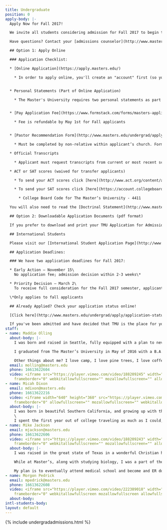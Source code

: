 ```yaml
---
title: Undergraduate
position: 0
apply-body: |-
  Apply Now for Fall 2017!

  We invite all students considering admission for Fall 2017 to begin the application process now. Don't miss out on a life-changing TMU education--complete your application as soon as possible! Below we’ve listed what components are needed to complete the application process.

  Have questions? Contact your [admissions counselor](http://www.masters.edu/undergrad/bios/ "Counselors").

  ## Option 1: Apply Online

  ### Application Checklist:

  * [Online Application](https://apply.masters.edu/)

    * In order to apply online, you'll create an "account" first (so you can save and return to your application), before being able to complete the various sections of the online application. Once an application is submitted, the applicant cannot go back and change the application.


  * Personal Statements (Part of Online Application)

    * The Master's University requires two personal statements as part of the application (approx. 300-500 words each), so plan accordingly. Online application can be submitted without personal statements. Statements must then be emailed to [admissions@masters.edu](mailto:admissions@masters.edu) in PDF format to be added to application.


  * [Pay Application Fee](https://www.formstack.com/forms/masters-application_fee_credit_card_processing) (Fall Students waived before November 15th)

    * Fee is refundable by May 1st for Fall applicants


  * [Pastor Recommendation Form](http://www.masters.edu/undergrad/apply/pastoral-recommendation-form/)

    * Must be completed by non-relative within applicant’s church. Form can be filled out by Head Pastor, Associate Pastor, Youth Pastor, or Elder. Form can be sent directly to pastor from application by inputting the pastor’s email address when requested, otherwise it is the applicants responsibility to email their pastor the link to the form.

  * Official Transcripts

    * Applicant must request transcripts from current or most recent school. Transcripts can be emailed to [admissions@masters.edu](mailto:admissions@masters.edu) or mailed directly to the Office of Admissions at 21726 Placerita Canyon Rd., Newhall, CA 91321

  * ACT or SAT scores (waived for transfer applicants)

    * To send your ACT scores click [here](http://www.act.org/content/act/en/products-and-services/the-act/your-scores/send-your-scores.html)

    * To send your SAT scores click [here](https://account.collegeboard.org/login/login?idp=ECL&appId=115&DURL=https%3A//nsat.collegeboard.org/satweb/login.jsp&affiliateId=aru%7Canypage&bannerId=ht%7Cnsat-send)

      * College Board Code for The Master’s University - 4411

  You will also need to read the [Doctrinal Statement](http://www.masters.edu/abouttmc/doctrine/) and [Student Handbook](http://www.masters.edu/handbook).

  ## Option 2: Downloadable Application Documents (pdf format)

  If you prefer to download and print your TMU Application for Admission, rather than completing it online, you may download all the application components [here](http://www.masters.edu/undergrad/apply/downloads/ "Downloads Page").

  ## International Students

  Please visit our [International Student Application Page](http://www.masters.edu/undergrad/international/ "International Applicants") for detailed information about how to apply.

  ## Application Deadlines:

  ### We have two application deadlines for Fall 2017:

  * Early Action – November 15\
    No application fee; admission decision within 2-3 weeks\*

  * Priority Decision – March 2\
    To receive full consideration for the Fall 2017 semester, applicants should complete their admissions and financial aid applications by March 2nd. However, The Master's University will continue to accept applications on a rolling basis after our priority deadline.

  \*Only applies to fall applicants

  ## Already Applied? Check your application status online!

  [Click here](http://www.masters.edu/undergrad/apply/application-status.aspx "Application Status") to check the status of your online application in real time.

  If you've been admitted and have decided that TMU is the place for you, secure your spot today by submitting your $200 tuition/housing deposit [here](https://www.formstack.com/forms/masters-new_student_deposit_payment "Undergrad Deposit Form"). The deposit is fully refundable until May 1.
staff:
- name: Maddie Olling
  about-body: |-
    I was born and raised in Seattle, fully equipped with a plan to never leave. I stuck closely with my plan and followed my love of pine trees to Spokane, where I attended a small liberal arts school for a year and a half, before transferring to The Master’s University. The summer between my freshman and sophomore year of college, I worked at a summer camp high in the Cascade mountains, where I came to know Jesus Christ as my savior. Soon after, the Lord led me out of my home state to sunny California—which despite my objections, ended up being one of the sweetest gifts the Lord has given to me.

    I graduated from The Master’s University in May of 2016 with a B.A. in Biblical Studies, and was offered the opportunity to serve as an admissions counselor the day I walked across the stage, and couldn’t say no! Now I get to tell other Pacific Northwesterners why it’s worth it to leave the rainy states for a few years in California, in return for a world class Bible education and the sweetest community you can find.

    Other things about me? I love camp, I love pine trees, I love coffee, I love travel. But mostly, I love learning daily how to conform to the likeness of my Savior by his unending and undeserved grace.
  email: molling@masters.edu
  phone: 16613622604
  video: <iframe src="https://player.vimeo.com/video/188209245" width="640" height="360"
    frameborder="0" webkitallowfullscreen="" mozallowfullscreen="" allowfullscreen=""></iframe>
- name: Micah Dixon
  email: mdixon@masters.edu
  phone: 16613622216
  video: <iframe width="640" height="360" src="https://player.vimeo.com/video/188209246"
    frameborder="0" allowfullscreen="" mozallowfullscreen="" webkitallowfullscreen=""></iframe>
  about-body: |-
    I was born in beautiful Southern California, and growing up with the mountains and beach easily accessed in the same day was going to be a hard thing to leave for college. So although I checked out many other schools, TMU was where God had me. I did initially choose the college for its location, but reaped far more benefits in my 4 years there. The truth I learned and Christian world view I developed both grew me then, and continues to impact me now.\
    \
    I spent the first year out of college traveling as much as I could, and the second year at a corporate job. But after all that I am so thankful to now be a part of the Admissions Staff here at TMU. I look forward to helping many students come to a college where they’ll have a blast and learn how to honor Jesus Christ in all aspects of life.
- name: Mike Jackson
  email: mjackson@masters.edu
  phone: 16613622606
  video: <iframe src="https://player.vimeo.com/video/188209243" width="640" height="360"
    frameborder="0" webkitallowfullscreen="" mozallowfullscreen="" allowfullscreen=""></iframe>
  about-body: |-
    I was raised in the great state of Texas in a wonderful Christian home where I first heard about Master’s as my Dad is an alum of the college. I came to Master’s in 2012 to study biology pre-med and my time here ended up being more life changing than I could have ever imagined. It was during my four years at Master’s the Lord really showed me what it meant to live for Him through the examples of professors, mentors, and friends.

    While at Master’s, along with studying biology, I was a part of the chorale, performed in theater productions, served as an RA in the dorms, and was given to opportunity to travel abroad to countries like Israel, France, Switzerland, Albania, and Croatia! Because of the size of Master’s I was able to utilize all of the resources and learn so much about life. The Lord also gave me brothers and sisters in Christ who I’ll be friends with for the rest of my life!

    My plan is to eventually attend medical school and become and ER doctor; but I also knew I wanted to take some time off and work before starting medical school. When I started looking for jobs, I realized that I wanted to work somewhere I could invest into and really care about what the company or organization stood for. Then I realized, why not work and give back to a place that has already given so much to me? So right now I’m thrilled to be building relationships with students across the country. I love helping bring students to Master’s and watching them have their own fantastic experiences and grow in their knowledge and love of the Lord.
- name: Morgon Pedrick
  email: mpedrick@masters.edu
  phone: 16613622608
  video: <iframe src="https://player.vimeo.com/video/222389018" width="640" height="360"
    frameborder="0" webkitallowfullscreen mozallowfullscreen allowfullscreen></iframe>
  about-body: 
intl-students-body: 
layout: default
---
```


{% include undergradadmissions.html %}  
